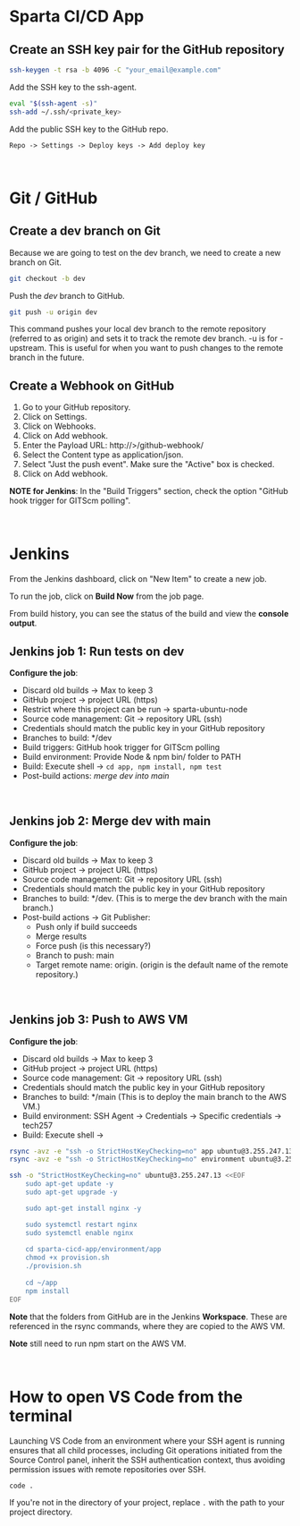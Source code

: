 # Sparta CI/CD App

## Create an SSH key pair for the GitHub repository 
```bash
ssh-keygen -t rsa -b 4096 -C "your_email@example.com"
```

Add the SSH key to the ssh-agent. 
```bash
eval "$(ssh-agent -s)"
ssh-add ~/.ssh/<private_key>
```

Add the public SSH key to the GitHub repo. 

`Repo -> Settings -> Deploy keys -> Add deploy key`

<br>

# Git / GitHub

## Create a dev branch on Git

Because we are going to test on the dev branch, we need to create a new branch on Git.

```bash
git checkout -b dev
```

Push the _dev_ branch to GitHub.

```bash
git push -u origin dev
```

This command pushes your local dev branch to the remote repository (referred to as origin) and sets it to track the remote dev branch. -u is for -upstream. This is useful for when you want to push changes to the remote branch in the future.

## Create a Webhook on GitHub

1. Go to your GitHub repository.
2. Click on Settings.
3. Click on Webhooks.
4. Click on Add webhook.
5. Enter the Payload URL: http://<url>>/github-webhook/
6. Select the Content type as application/json.
7. Select "Just the push event". Make sure the "Active" box is checked.
8. Click on Add webhook.

**NOTE for Jenkins**: In the "Build Triggers" section, check the option "GitHub hook trigger for GITScm polling".

<br>

# Jenkins

From the Jenkins dashboard, click on "New Item" to create a new job.

To run the job, click on **Build Now** from the job page.

From build history, you can see the status of the build and view the **console output**.

## Jenkins job 1: Run tests on dev

**Configure the job**:
- Discard old builds -> Max to keep 3
- GitHub project -> project URL (https)
- Restrict where this project can be run -> sparta-ubuntu-node
- Source code management: Git -> repository URL (ssh)
- Credentials should match the public key in your GitHub repository
- Branches to build: */dev
- Build triggers: GitHub hook trigger for GITScm polling
- Build environment: Provide Node & npm bin/ folder to PATH
- Build: Execute shell -> `cd app, npm install, npm test`
- Post-build actions: _merge dev into main_

<br>

## Jenkins job 2: Merge dev with main

**Configure the job**:
- Discard old builds -> Max to keep 3
- GitHub project -> project URL (https)
- Source code management: Git -> repository URL (ssh)
- Credentials should match the public key in your GitHub repository
- Branches to build: */dev. (This is to merge the dev branch with the main branch.)
- Post-build actions -> Git Publisher:
    - Push only if build succeeds
    - Merge results
    - Force push (is this necessary?)
    - Branch to push: main
    - Target remote name: origin. (origin is the default name of the remote repository.)

<br>

## Jenkins job 3: Push to AWS VM

**Configure the job**:
- Discard old builds -> Max to keep 3
- GitHub project -> project URL (https)
- Source code management: Git -> repository URL (ssh)
- Credentials should match the public key in your GitHub repository
- Branches to build: */main (This is to deploy the main branch to the AWS VM.)
- Build environment: SSH Agent -> Credentials -> Specific credentials -> tech257
- Build: Execute shell ->

```bash
rsync -avz -e "ssh -o StrictHostKeyChecking=no" app ubuntu@3.255.247.13:/home/ubuntu/
rsync -avz -e "ssh -o StrictHostKeyChecking=no" environment ubuntu@3.255.247.13:/home/ubuntu/

ssh -o "StrictHostKeyChecking=no" ubuntu@3.255.247.13 <<EOF
    sudo apt-get update -y
    sudo apt-get upgrade -y

    sudo apt-get install nginx -y

    sudo systemctl restart nginx
    sudo systemctl enable nginx
    
    cd sparta-cicd-app/environment/app
    chmod +x provision.sh
    ./provision.sh
    
    cd ~/app
    npm install
EOF
```

**Note** that the folders from GitHub are in the Jenkins **Workspace**. These are referenced in the rsync commands, where they are copied to the AWS VM.

**Note** still need to run npm start on the AWS VM.

<br>

# How to open VS Code from the terminal

Launching VS Code from an environment where your SSH agent is running ensures that all child processes, including Git operations initiated from the Source Control panel, inherit the SSH authentication context, thus avoiding permission issues with remote repositories over SSH.

`code .`

If you're not in the directory of your project, replace `.` with the path to your project directory.
